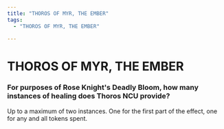 ```yaml
---
title: "THOROS OF MYR, THE EMBER"
tags:
  - "THOROS OF MYR, THE EMBER"

---
```


# THOROS OF MYR, THE EMBER

###  For purposes of Rose Knight's Deadly Bloom, how many instances of healing does Thoros NCU provide?

Up to a maximum of two instances. One for the first part of the effect, one for any and all tokens spent.
